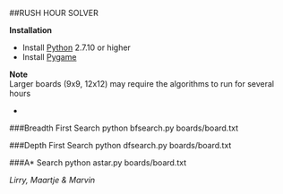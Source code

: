 ##RUSH HOUR SOLVER

**Installation**

* Install [Python](https://www.python.org/) 2.7.10 or higher
* Install [Pygame](http://www.pygame.org/download.shtml)


**Note**<br>
Larger boards (9x9, 12x12) may require the algorithms to run for several hours

-

###Breadth First Search
    python bfsearch.py boards/board.txt

###Depth First Search
    python dfsearch.py boards/board.txt

###A* Search
    python astar.py boards/board.txt
  
*Lirry, Maartje & Marvin*
   